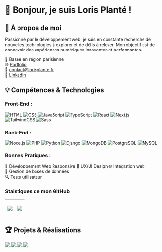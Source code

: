 # 👋 Bonjour, je suis Loris Planté !

## 🚀 À propos de moi

Passionné par le développement web, je suis en constante recherche de nouvelles technologies à explorer et de défis à relever. Mon objectif est de concevoir des expériences numériques innovantes et performantes.

📍 Basée en région parisienne  
🌐 [Portfolio](https://lorisplante.fr)  
📧 contact@lorisplante.fr  
🔗 [LinkedIn](https://www.linkedin.com/in/loris-planté/)

## 💡 Compétences & Technologies

### Front-End :

![HTML](https://img.shields.io/badge/HTML-E34F26?style=flat-square&logo=html5&logoColor=white&style=flat)
![CSS](https://img.shields.io/badge/CSS-1572B6?style=flat-square&logo=css3&logoColor=white&style=flat)
![JavaScript](https://img.shields.io/badge/JavaScript-F7DF1E?style=flat-square&logo=javascript&logoColor=black&style=flat)
![TypeScript](https://img.shields.io/badge/TypeScript-3178C6?logo=typescript&logoColor=white&style=flat)
![React](https://img.shields.io/badge/React-61DAFB?style=flat-square&logo=react&logoColor=black)
![Next.js](https://img.shields.io/badge/Next.js-000000?logo=next.js&logoColor=white&style=flat)
![TailwindCSS](https://img.shields.io/badge/TailwindCSS-06B6D4?logo=tailwindcss&logoColor=white&style=flat)
![Sass](https://img.shields.io/badge/Sass-CC6699?logo=sass&logoColor=white&style=flat)

### Back-End :

![Node.js](https://img.shields.io/badge/Node.js-339933?style=flat-square&logo=nodedotjs&logoColor=white&style=flat)
![PHP](https://img.shields.io/badge/PHP-777BB4?style=flat-square&logo=php&logoColor=white&style=flat)
![Python](https://img.shields.io/badge/Python-3776AB?style=flat-square&logo=python&logoColor=white&style=flat)
![Django](https://img.shields.io/badge/Django-092E20?style=flat-square&logo=django&logoColor=white&style=flat)
![MongoDB](https://img.shields.io/badge/MongoDB-47A248?style=flat-square&logo=mongodb&logoColor=white&style=flat)
![PostgreSQL](https://img.shields.io/badge/PostgreSQL-336791?style=flat-square&logo=postgresql&logoColor=white&style=flat)
![MySQL](https://img.shields.io/badge/MySQL-4479A1?style=flat-square&logo=mysql&logoColor=white&style=flat)

### Bonnes Pratiques :

📱 Développement Web Responsive
🎨 UX/UI Design
🌐 Intégration web  
💾 Gestion de bases de données  
🔍 Tests utilisateur

### Staistiques de mon GitHub

| <p><img align="center" src="https://github-readme-stats.vercel.app/api?username=LorisPlante&show_icons=true&theme=default&hide_border=true" /></p> | <p><img align="center" src="https://github-readme-stats.vercel.app/api/top-langs/?username=LorisPlante&layout=compact&hide_border=true" /></p> |
| -------------------------------------------------------------------------------------------------------------------------------------------------- | ---------------------------------------------------------------------------------------------------------------------------------------------- |

## 🏆 Projets & Réalisations

<a href="https://test2.lorisplante.fr" target="_blank">
  <img align="center" src="https://github-readme-stats.vercel.app/api/pin/?username=LorisPlante&repo=hotel-chartres&theme=buefy" />
</a>
<a href="https://urbanroots.vercel.app" target="_blank">
  <img align="center" src="https://github-readme-stats.vercel.app/api/pin/?username=LorisPlante&repo=urbanRoot&theme=buefy" />
</a>
<a href="https://relation-promptee.lorisplante.fr" target="_blank">
  <img align="center" src="https://github-readme-stats.vercel.app/api/pin/?username=LorisPlante&repo=relation-promptee&theme=buefy" />
</a>
<a href="https://active-gaming.lorisplante.fr" target="_blank">
  <img align="center" src="https://github-readme-stats.vercel.app/api/pin/?username=LorisPlante&repo=compet-activeGaming&theme=buefy" />
</a>
